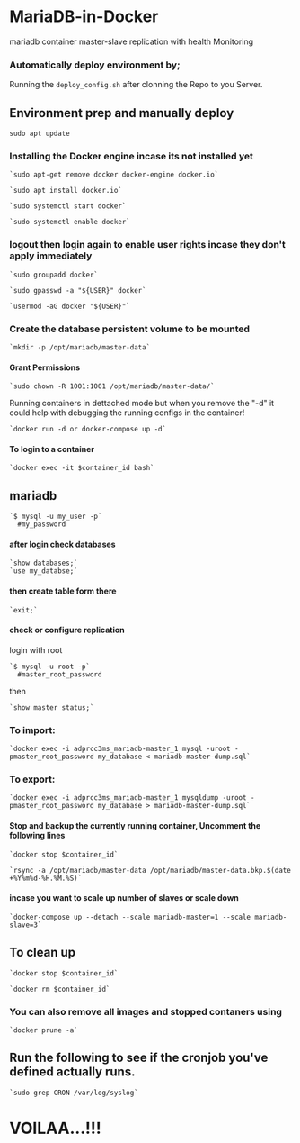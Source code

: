 # MariaDB-in-Docker

mariadb container master-slave replication with health Monitoring

### Automatically deploy environment by;

Running the `deploy_config.sh` after clonning the Repo to you Server.

## Environment prep and manually deploy

    sudo apt update

### Installing the Docker engine incase its not installed yet

    `sudo apt-get remove docker docker-engine docker.io`

    `sudo apt install docker.io`

    `sudo systemctl start docker`

    `sudo systemctl enable docker`

### logout then login again to enable user rights incase they don't apply immediately

    `sudo groupadd docker`

    `sudo gpasswd -a "${USER}" docker`

    `usermod -aG docker "${USER}"`

### Create the database persistent volume to be mounted

    `mkdir -p /opt/mariadb/master-data`

#### Grant Permissions 

    `sudo chown -R 1001:1001 /opt/mariadb/master-data/`

Running containers in dettached mode but when you remove the "-d" it could help with debugging the running configs in the container!

    `docker run -d or docker-compose up -d` 

#### To login to a container

    `docker exec -it $container_id bash`

## mariadb

    `$ mysql -u my_user -p`
      #my_password

#### after login check databases
    `show databases;`
    `use my_databse;`

#### then create table form there
    `exit;`

#### check or configure replication
login with root 

    `$ mysql -u root -p`
      #master_root_password

then

    `show master status;`

### To import:

    `docker exec -i adprcc3ms_mariadb-master_1 mysql -uroot -pmaster_root_password my_database < mariadb-master-dump.sql`

### To export:

    `docker exec -i adprcc3ms_mariadb-master_1 mysqldump -uroot -pmaster_root_password my_database > mariadb-master-dump.sql`

#### Stop and backup the currently running container, Uncomment the following lines

    `docker stop $container_id`

    `rsync -a /opt/mariadb/master-data /opt/mariadb/master-data.bkp.$(date +%Y%m%d-%H.%M.%S)`

#### incase you want to scale up number of slaves or scale down

    `docker-compose up --detach --scale mariadb-master=1 --scale mariadb-slave=3`

## To clean up

    `docker stop $container_id`

    `docker rm $container_id`

### You can also remove all images and stopped contaners using

    `docker prune -a`

## Run the following to see if the cronjob you've defined actually runs.

    `sudo grep CRON /var/log/syslog`


# VOILAA...!!!
